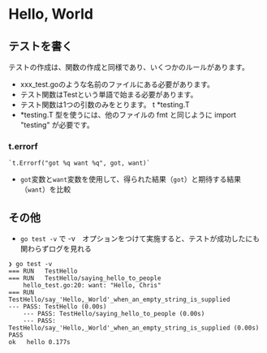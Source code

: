 # Hello, World

## テストを書く

テストの作成は、関数の作成と同様であり、いくつかのルールがあります。

- xxx_test.goのような名前のファイルにある必要があります。
- テスト関数はTestという単語で始まる必要があります。
- テスト関数は1つの引数のみをとります。 t *testing.T
- *testing.T 型を使うには、他のファイルの fmt と同じように import "testing" が必要です。

### t.errorf

```
`t.Errorf("got %q want %q", got, want)`
```

- `got`変数と`want`変数を使用して、得られた結果（`got`）と期待する結果（`want`）を比較

## その他

- `go test -v` で -v　オプションをつけて実施すると、テストが成功したにも関わらずログを見れる

```
❯ go test -v
=== RUN   TestHello
=== RUN   TestHello/saying_hello_to_people
    hello_test.go:20: want: "Hello, Chris"
=== RUN   TestHello/say_'Hello,_World'_when_an_empty_string_is_supplied
--- PASS: TestHello (0.00s)
    --- PASS: TestHello/saying_hello_to_people (0.00s)
    --- PASS: TestHello/say_'Hello,_World'_when_an_empty_string_is_supplied (0.00s)
PASS
ok   hello 0.177s
```
